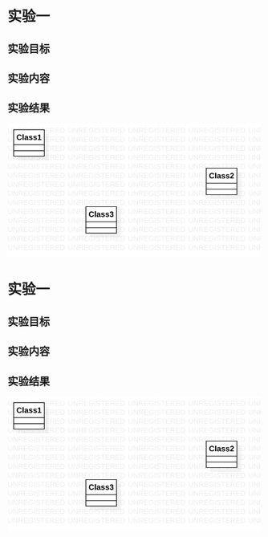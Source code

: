 #     实验一

##  实验目标

##  实验内容

##  实验结果
![第一个UML图](./model1.jpg)
#     实验一

##  实验目标

##  实验内容

##  实验结果
![第一个UML图](./model1.jpg)

